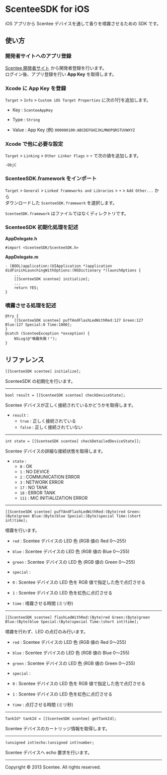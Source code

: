 ScenteeSDK for iOS
===============

iOS アプリから Scentee デバイスを通して香りを噴霧させるための SDK です。
 
使い方
----------

### 開発者サイトへのアプリ登録 ###

[Scentee 開発者サイト](http://developer.scentee.com/) から開発者登録を行います。  
ログイン後、アプリ登録を行い **App Key** を取得します。

### Xcode に App Key を登録 ###

`Target` > `Info` > `Custom iOS Target Properties` に次の1行を追加します。

+   Key :
    `ScenteeAppKey`
 
+   Type :
    `String`

+   Value :
    App Key (例)  `000000100:ABCDEFGHIJKLMNOPQRSTUVWXYZ`

### Xcode で他に必要な設定 ###

`Target` > `Linking` > `Other Linker Flags` > `+` で次の値を追加します。

    -ObjC

### ScenteeSDK.framework をインポート ###

`Target` > `General` > `Linked frameworks and Libraries` > `+` > `Add Other...` から  
ダウンロードした `ScenteeSDK.framework` を選択します。  

`ScenteeSDK.framework` はファイルではなくディレクトリです。
 
### ScenteeSDK 初期化処理を記述 ###

**AppDelegate.h**

    #import <ScenteeSDK/ScenteeSDK.h>

**AppDelegate.m**

    - (BOOL)application:(UIApplication *)application didFinishLaunchingWithOptions:(NSDictionary *)launchOptions {
        ...
        [[ScenteeSDK scentee] initialize];
        ...
        return YES;
    }

### 噴霧させる処理を記述 ###

    @try {
        [[ScenteeSDK scentee] puffAndFlashLedWithRed:127 Green:127 Blue:127 Special:0 Time:1000];
    }
    @catch (ScenteeException *exception) {
        NSLog(@"噴霧失敗！");
    }
 
リファレンス
-------------------

    [[ScenteeSDK scentee] initialize];

ScenteeSDK の初期化を行います。

-----

    bool result = [[ScenteeSDK scentee] checkDeviceState];

Scentee デバイスが正しく接続されているかどうかを取得します。

+ `result` :
   + `true` :
     正しく接続されている
   + `false` :
     正しく接続されていない

-----

    int state = [[ScenteeSDK scentee] checkDetailedDeviceState]];

Scentee デバイスの詳細な接続状態を取得します。

+ `state` :
   + `0` :
     OK
   + `1` :
     NO DEVICE
   + `2` :
     COMMUNICATION ERROR
   + `3` :
     NETWORK ERROR
   + `17` :
     NO TANK
   + `18` :
     ERROR TANK
   + `111` :
     MIC INITIALIZATION ERROR

-----

    [[ScenteeSDK scentee] puffAndFlashLedWithRed:(Byte)red Green:(Byte)green Blue:(Byte)blue Special:(Byte)special Time:(short int)time];

噴霧を行います。

+   `red` :
    Scentee デバイスの LED 色 (RGB 値の Red 0〜255)

+   `blue` :
    Scentee デバイスの LED 色 (RGB 値の Blue 0〜255)

+   `green` :
    Scentee デバイスの LED 色 (RGB 値の Green 0〜255)
 
+   `special` :
   + `0` :
     Scentee デバイスの LED 色を RGB 値で指定した色で点灯させる
   + `1` :
     Scentee デバイスの LED 色を虹色に点灯させる

+   `time` :
    噴霧させる時間 (ミリ秒)

-----

    [[ScenteeSDK scentee] flashLedWithRed:(Byte)red Green:(Byte)green Blue:(Byte)blue Special:(Byte)special Time:(short int)time];

噴霧を行わず、LED の点灯のみ行います。

+   `red` :
    Scentee デバイスの LED 色 (RGB 値の Red 0〜255)

+   `blue` :
    Scentee デバイスの LED 色 (RGB 値の Blue 0〜255)

+   `green` :
    Scentee デバイスの LED 色 (RGB 値の Green 0〜255)
 
+   `special` :
   + `0` :
     Scentee デバイスの LED 色を RGB 値で指定した色で点灯させる
   + `1` :
     Scentee デバイスの LED 色を虹色に点灯させる

+   `time` :
    点灯させる時間 (ミリ秒)

-----

    TankId* tankId = [[ScenteeSDK scentee] getTankId];

Scentee  デバイスのカートリッジ情報を取得します。

-----

    (unsigned int)echo:(unsigned int)number;

Scentee デバイスへ echo 要求を行います。
 
-------------------

Copyright &copy; 2013 Scentee. All rights reserved.
